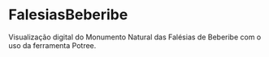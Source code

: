 # FalesiasBeberibe
Visualização digital do Monumento Natural das Falésias de Beberibe com o uso da ferramenta Potree.
